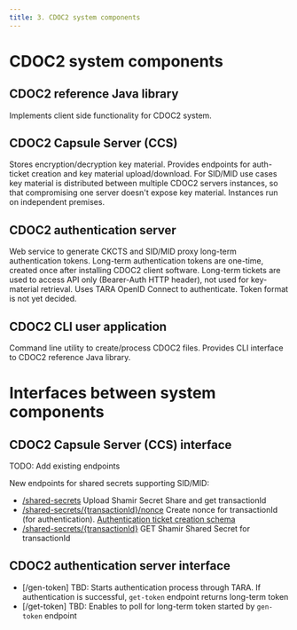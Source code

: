 ```yaml
---
title: 3. CDOC2 system components
---
```


# CDOC2 system components

## CDOC2 reference Java library

Implements client side functionality for CDOC2 system.

## CDOC2 Capsule Server (CCS)

Stores encryption/decryption key material. Provides endpoints for auth-ticket creation and
key material upload/download. For SID/MID use cases key material is distributed
between multiple CDOC2 servers instances, so that compromising one server doesn't expose key material.
Instances run on independent premises.

## CDOC2 authentication server

Web service to generate CKCTS and SID/MID proxy long-term authentication tokens.
Long-term authentication tokens are one-time, created once after installing CDOC2 client software.
Long-term tickets are used to access API only (Bearer-Auth HTTP header), not used for key-material
retrieval. Uses TARA OpenID Connect to authenticate. Token format is not yet decided.

## CDOC2 CLI user application

Command line utility to create/process CDOC2 files. Provides CLI interface to CDOC2 reference Java library.

# Interfaces between system components

## CDOC2 Capsule Server (CCS) interface

TODO: Add existing endpoints

New endpoints for shared secrets supporting SID/MID:

* [/shared-secrets](https://gitlab.ext.cyber.ee/cdoc2/cdoc20_java/-/blob/RM-55885/cdoc2-openapi/cdoc2-key-capsules.yaml#L111) Upload Shamir Secret Share and get transactionId
* [/shared-secrets/{transactionId}/nonce](https://gitlab.ext.cyber.ee/cdoc2/cdoc20_java/-/blob/RM-55885/cdoc2-openapi/cdoc2-key-capsules.yaml#L136)
  Create nonce for transactionId (for authentication). [Authentication ticket creation schema](https://gitlab.cyber.ee/id/ee-ria/ria_tender_test_assignment_2023/-/blob/master/exercise-2.3-authentication-multi-server/multi-server-auth-protocol.md?ref_type=heads#nonsside-v%C3%A4ljastamise-p%C3%A4ringud)
* [/shared-secrets/{transactionId}](https://gitlab.ext.cyber.ee/cdoc2/cdoc20_java/-/blob/RM-55885/cdoc2-openapi/cdoc2-key-capsules.yaml#L71) GET Shamir Shared Secret for transactionId

## CDOC2 authentication server interface

* [/gen-token] TBD: Starts authentication process through TARA. If authentication is successful,
  `get-token` endpoint returns long-term token
* [/get-token] TBD: Enables to poll for long-term token started by `gen-token` endpoint
